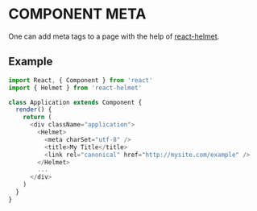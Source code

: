 # COMPONENT META

One can add meta tags to a page with the help of [react-helmet](https://github.com/nfl/react-helmet).

## Example

```js
import React, { Component } from 'react'
import { Helmet } from 'react-helmet'

class Application extends Component {
  render() {
    return (
      <div className="application">
        <Helmet>
          <meta charSet="utf-8" />
          <title>My Title</title>
          <link rel="canonical" href="http://mysite.com/example" />
        </Helmet>
        ...
      </div>
    )
  }
}
```
